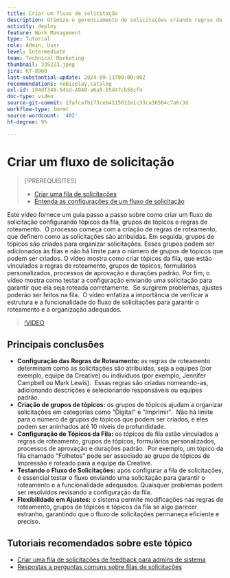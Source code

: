 ```yaml
---
title: Criar um fluxo de solicitação
description: Otimize o gerenciamento de solicitações criando regras de roteamento para atribuições eficientes, organizando solicitações com grupos de tópicos aninhados, vinculando tópicos da fila a workflows, testando a funcionalidade do fluxo de solicitações e fazendo ajustes flexíveis para garantir precisão e eficiência.
activity: deploy
feature: Work Management
type: Tutorial
role: Admin, User
level: Intermediate
team: Technical Marketing
thumbnail: 335223.jpeg
jira: KT-8960
last-substantial-update: 2024-09-11T00:00:00Z
recommendations: noDisplay,catalog
exl-id: 194df349-541d-4940-a6a5-b5d47cb58cf4
doc-type: video
source-git-commit: 1fafcafb173ceb4115612e1c33ca36564c7a6c3d
workflow-type: tm+mt
source-wordcount: '402'
ht-degree: 9%

---
```


# Criar um fluxo de solicitação

>[!PREREQUISITES]
>
>* [Criar uma fila de solicitações](/help/manage-work/request-queues/create-a-request-queue.md)
>* [Entenda as configurações de um fluxo de solicitação](/help/manage-work/request-queues/understand-settings-for-a-flow-request.md)

Este vídeo fornece um guia passo a passo sobre como criar um fluxo de solicitação configurando tópicos da fila, grupos de tópicos e regras de roteamento. &#x200B; O processo começa com a criação de regras de roteamento, que definem como as solicitações são atribuídas.&#x200B; Em seguida, grupos de tópicos são criados para organizar solicitações.&#x200B; Esses grupos podem ser adicionados às filas e não há limite para o número de grupos de tópicos que podem ser criados.
O vídeo mostra como criar tópicos da fila, que estão vinculados a regras de roteamento, grupos de tópicos, formulários personalizados, processos de aprovação e durações padrão.
Por fim, o vídeo mostra como testar a configuração enviando uma solicitação para garantir que ela seja roteada corretamente. &#x200B; Se surgirem problemas, ajustes poderão ser feitos na fila. &#x200B; O vídeo enfatiza a importância de verificar a estrutura e a funcionalidade do fluxo de solicitações para garantir o roteamento e a organização adequados.

>[!VIDEO](https://video.tv.adobe.com/v/3433827/?quality=12&learn=on&captions=por_br)

## Principais conclusões

* **Configuração das Regras de Roteamento:** as regras de roteamento determinam como as solicitações são atribuídas, seja a equipes (por exemplo, equipe da Creative) ou indivíduos (por exemplo, Jennifer Campbell ou Mark Lewis). &#x200B; Essas regras são criadas nomeando-as, adicionando descrições e selecionando responsáveis ou equipes padrão.
* **Criação de grupos de tópicos:** os grupos de tópicos ajudam a organizar solicitações em categorias como &quot;Digital&quot; e &quot;Imprimir&quot;. &#x200B; Não há limite para o número de grupos de tópicos que podem ser criados, e eles podem ser aninhados até 10 níveis de profundidade.
* **Configuração de Tópicos da Fila:** os tópicos da fila estão vinculados a regras de roteamento, grupos de tópicos, formulários personalizados, processos de aprovação e durações padrão. &#x200B; Por exemplo, um tópico da fila chamado &quot;Folhetos&quot; pode ser associado ao grupo de tópicos de Impressão e roteado para a equipe da Creative.
* **Testando o Fluxo de Solicitações:** após configurar a fila de solicitações, é essencial testar o fluxo enviando uma solicitação para garantir o roteamento e a funcionalidade adequados. &#x200B; Quaisquer problemas podem ser resolvidos revisando a configuração da fila. &#x200B;
* **Flexibilidade em Ajustes:** o sistema permite modificações nas regras de roteamento, grupos de tópicos e tópicos da fila se algo parecer estranho, garantindo que o fluxo de solicitações permaneça eficiente e preciso.


## Tutoriais recomendados sobre este tópico

* [Criar uma fila de solicitações de feedback para admins de sistema](/help/manage-work/request-queues/create-a-system-admin-feedback-request-queue.md)
* [Respostas a perguntas comuns sobre filas de solicitações](/help/manage-work/request-queues/request-queue-faq.md)


